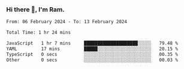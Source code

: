 ### Hi there 👋, I'm Ram.

<!--START_SECTION:waka-->

```txt
From: 06 February 2024 - To: 13 February 2024

Total Time: 1 hr 24 mins

JavaScript   1 hr 7 mins     ████████████████████░░░░░   79.48 %
YAML         17 mins         █████░░░░░░░░░░░░░░░░░░░░   20.15 %
TypeScript   0 secs          ░░░░░░░░░░░░░░░░░░░░░░░░░   00.35 %
Other        0 secs          ░░░░░░░░░░░░░░░░░░░░░░░░░   00.03 %
```

<!--END_SECTION:waka-->
